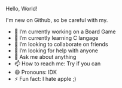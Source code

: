 Hello, World!

I'm new on Github, so be careful with my.
- 🔭 I’m currently working on a Board Game 
- 🌱 I’m currently learning C langage
- 👯 I’m looking to collaborate on friends
- 🤔 I’m looking for help with anyone
- 💬 Ask me about anything
- 📫 How to reach me: Try if you can
- 😄 Pronouns: IDK
- ⚡ Fun fact: I hate apple ;)
    
